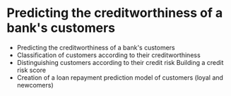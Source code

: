 # Predicting the creditworthiness of a bank's customers  
- Predicting the creditworthiness of a bank's customers
- Classification of customers according to their creditworthiness
- Distinguishing customers according to their credit risk Building a credit risk score
- Creation of a loan repayment prediction model of customers (loyal and newcomers)

